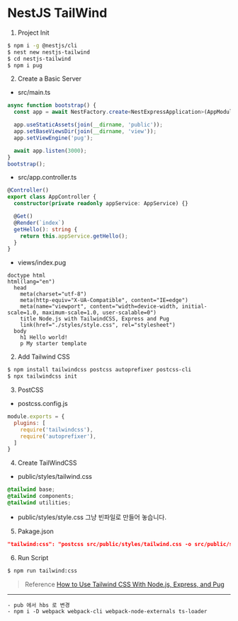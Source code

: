 # NestJS TailWind
1. Project Init
```sh
$ npm i -g @nestjs/cli
$ nest new nestjs-tailwind
$ cd nestjs-tailwind
$ npm i pug
```

2. Create a Basic Server
- src/main.ts
```ts
async function bootstrap() {
  const app = await NestFactory.create<NestExpressApplication>(AppModule);

  app.useStaticAssets(join(__dirname, 'public'));
  app.setBaseViewsDir(join(__dirname, 'view'));
  app.setViewEngine('pug');

  await app.listen(3000);
}
bootstrap();
```
- src/app.controller.ts
```ts
@Controller()
export class AppController {
  constructor(private readonly appService: AppService) {}

  @Get()
  @Render(`index`)
  getHello(): string {
    return this.appService.getHello();
  }
}
```
- views/index.pug
```pug
doctype html
html(lang="en")
  head
    meta(charset="utf-8")
    meta(http-equiv="X-UA-Compatible", content="IE=edge")
    meta(name="viewport", content="width=device-width, initial-scale=1.0, maximum-scale=1.0, user-scalable=0")
    title Node.js with TailwindCSS, Express and Pug
    link(href="./styles/style.css", rel="stylesheet")
  body
    h1 Hello world!
    p My starter template
```

2. Add Tailwind CSS
```sh
$ npm install tailwindcss postcss autoprefixer postcss-cli
$ npx tailwindcss init
```

3. PostCSS
- postcss.config.js
```js
module.exports = {
  plugins: [
    require('tailwindcss'),
    require('autoprefixer'),
  ]
}
```

4. Create TailWindCSS
- public/styles/tailwind.css
```css
@tailwind base; 
@tailwind components; 
@tailwind utilities;
```

- public/styles/style.css
  그냥 빈파일로 만들어 놓습니다.

5. Pakage.json
```json
"tailwind:css": "postcss src/public/styles/tailwind.css -o src/public/styles/style.css"
```

6. Run Script
```sh
$ npm run tailwind:css
```
> Reference
[How to Use Tailwind CSS With Node.js, Express, and Pug](https://medium.com/better-programming/how-to-use-tailwind-css-with-node-js-express-and-pug-8591c47dd54f)


---

```
- pub 에서 hbs 로 변경
- npm i -D webpack webpack-cli webpack-node-externals ts-loader
```
